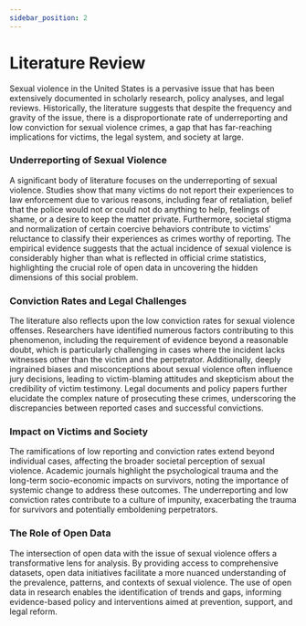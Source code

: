 ```yaml
---
sidebar_position: 2
---
```


# Literature Review

Sexual violence in the United States is a pervasive issue that has been extensively documented in scholarly research, policy analyses, and legal reviews. Historically, the literature suggests that despite the frequency and gravity of the issue, there is a disproportionate rate of underreporting and low conviction for sexual violence crimes, a gap that has far-reaching implications for victims, the legal system, and society at large.

### Underreporting of Sexual Violence

A significant body of literature focuses on the underreporting of sexual violence. Studies show that many victims do not report their experiences to law enforcement due to various reasons, including fear of retaliation, belief that the police would not or could not do anything to help, feelings of shame, or a desire to keep the matter private. Furthermore, societal stigma and normalization of certain coercive behaviors contribute to victims' reluctance to classify their experiences as crimes worthy of reporting. The empirical evidence suggests that the actual incidence of sexual violence is considerably higher than what is reflected in official crime statistics, highlighting the crucial role of open data in uncovering the hidden dimensions of this social problem.

### Conviction Rates and Legal Challenges

The literature also reflects upon the low conviction rates for sexual violence offenses. Researchers have identified numerous factors contributing to this phenomenon, including the requirement of evidence beyond a reasonable doubt, which is particularly challenging in cases where the incident lacks witnesses other than the victim and the perpetrator. Additionally, deeply ingrained biases and misconceptions about sexual violence often influence jury decisions, leading to victim-blaming attitudes and skepticism about the credibility of victim testimony. Legal documents and policy papers further elucidate the complex nature of prosecuting these crimes, underscoring the discrepancies between reported cases and successful convictions.

### Impact on Victims and Society

The ramifications of low reporting and conviction rates extend beyond individual cases, affecting the broader societal perception of sexual violence. Academic journals highlight the psychological trauma and the long-term socio-economic impacts on survivors, noting the importance of systemic change to address these outcomes. The underreporting and low conviction rates contribute to a culture of impunity, exacerbating the trauma for survivors and potentially emboldening perpetrators.

### The Role of Open Data

The intersection of open data with the issue of sexual violence offers a transformative lens for analysis. By providing access to comprehensive datasets, open data initiatives facilitate a more nuanced understanding of the prevalence, patterns, and contexts of sexual violence. The use of open data in research enables the identification of trends and gaps, informing evidence-based policy and interventions aimed at prevention, support, and legal reform.